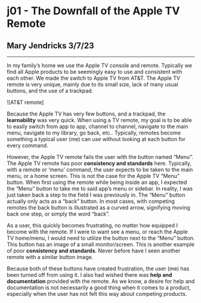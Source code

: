 # j01 - The Downfall of the Apple TV Remote 
## Mary Jendricks 3/7/23 
---
In my family’s home we use the Apple TV console and remote. Typically we find all Apple products to be seemingly easy to use and consistent with each other. We made the switch to Apple TV from AT&T. The Apple TV remote is very unique, mainly due to its small size, lack of many usual buttons, and the use of a trackpad. 

![AT&T remote]

Because the Apple TV has very few buttons, and a trackpad, the **learnability** was very quick. When using a TV remote, my goal is to be able to easily switch from app to app, channel to channel, navigate to the main menu, navigate to my library, go back, etc.. Typically, remotes become something a typical user (me) can use without looking at each button for every command. 

However, the Apple TV remote fails the user with the button named “Menu”. The Apple TV remote has poor **consistency and standards** here. Typically, with a remote or ‘menu’ command, the user expects to be taken to the main menu, or a home screen. This is not the case for the Apple TV “Menu” button. When first using the remote while being inside an app, I expected the “Menu” button to take me to said app’s menu or sidebar. In reality, I was just taken back a step to the field I was previously in. The “Menu” button actually only acts as a “back” button. In most cases, with competing remotes the back button is illustrated as a curved arrow, signifying moving back one step, or simply the word “back”.  

As a user, this quickly becomes frustrating, no matter how equipped I become with the remote. If I were to want see a menu, or reach the Apple TV home/menu, I would need to utilize the button next to the “Menu” button. This button has an image of a small monitor/screen. This is another example of poor **consistency and standards**. Never before have I seen another remote with a similar button image. 

Because both of these buttons have created frustration, the user (me) has been turned off from using it. I also had wished there was **help and documentation** provided with the remote. As we know, a desire for help and documentation is not necessarily a good thing when it comes to a product, especially when the user has not felt this way about competing products. 





